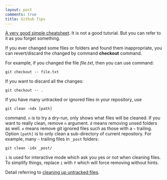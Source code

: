 ```yaml
---
layout: post
comments: true
title: Github Tips
---
```


[A very good simple cheatsheet](http://rogerdudler.github.io/git-guide/). It is not a good tutorial. But you can refer to it as you forget something.

If you ever changed some files or folders and found them inappropriate, you can revert/discard the changed by command <strong>checkout</strong> command.

For example, if you changed the file *file.txt*, then you can use command:

    git checkout -- file.txt

If you want to discard all the changes:

    git checkout -- .


If you have many untracked or ignored files in your repository, use

    git clean -ndx [path]

command. `n` is to try a dry-run, only shows what files will be cleaned. If you want to really clean, remove `n` argument. `d` means removing unsed folders as well. `x` means remove git ignored files such as those with a `~` trailing. Option `[path]` is to only clean a sub-directory of current repository. For example, many `~` trailing files in `_post` folders:

    git clean -idx _post/

`i` is used for interactive mode which ask you yes or not when cleaning files. To simplify things, replace `i` with `f` which will force removing without hints.

Detail referring to [cleaning up untracked files](http://gitready.com/beginner/2009/01/16/cleaning-up-untracked-files.html).